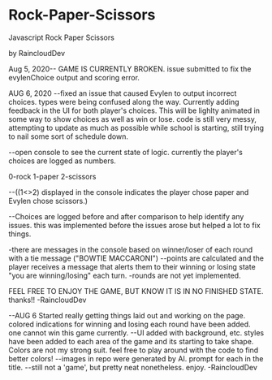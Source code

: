 # Rock-Paper-Scissors
Javascript Rock Paper Scissors

by RaincloudDev 



Aug 5, 2020-- GAME IS CURRENTLY BROKEN. issue submitted to fix the evylenChoice output and scoring error.

AUG 6, 2020 --fixed an issue that caused Evylen to output incorrect choices. types were being confused along the way. Currently adding feedback in the UI for both player's choices. This will be lighlty animated in some way to show choices as well as win or lose. code is still very messy, attempting to update as much as possible while school is starting, still trying to nail some sort of schedule down. 

--open console to see the current state of logic. currently the player's choices are logged as numbers. 

0-rock
1-paper
2-scissors

--((1<>2) displayed in the console indicates the player chose paper and Evylen chose scissors.)

--Choices are logged before and after comparison to help identify any issues. this was implemented before the issues arose but helped a lot to fix things.

-there are messages in the console based on winner/loser of each round with a tie message ("BOWTIE MACCARONI")
--points are calculated and the player receives a message that alerts them to their winning or losing state "you are winning/losing" each turn.
-rounds are not yet implemented. 

FEEL FREE TO ENJOY THE GAME, BUT KNOW IT IS IN NO FINISHED STATE. 
thanks!! -RaincloudDev

--AUG 6 Started really getting things laid out and working on the page. colored indications for winning and losing each round have been added. one cannot win this game currently. 
--UI added with background, etc. styles have been added to each area of the game and its starting to take shape. Colors are not my strong suit. feel free to play around with the code to find better colors!
--images in repo were generated by AI. prompt for each in the title.
--still not a 'game', but pretty neat nonetheless. enjoy. -RaincloudDev